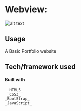 # Webview:
![alt text](https://github.com/amelia2802/Portfolio/blob/master/img/dplnd.jpg?raw=true)


## Usage
 A Basic Portfolio website
 
  ## Tech/framework used
  #### Built with
   ```
    _HTML5_
    _CSS3_
  _BootStrap_
  _JavaScript_
   ```
